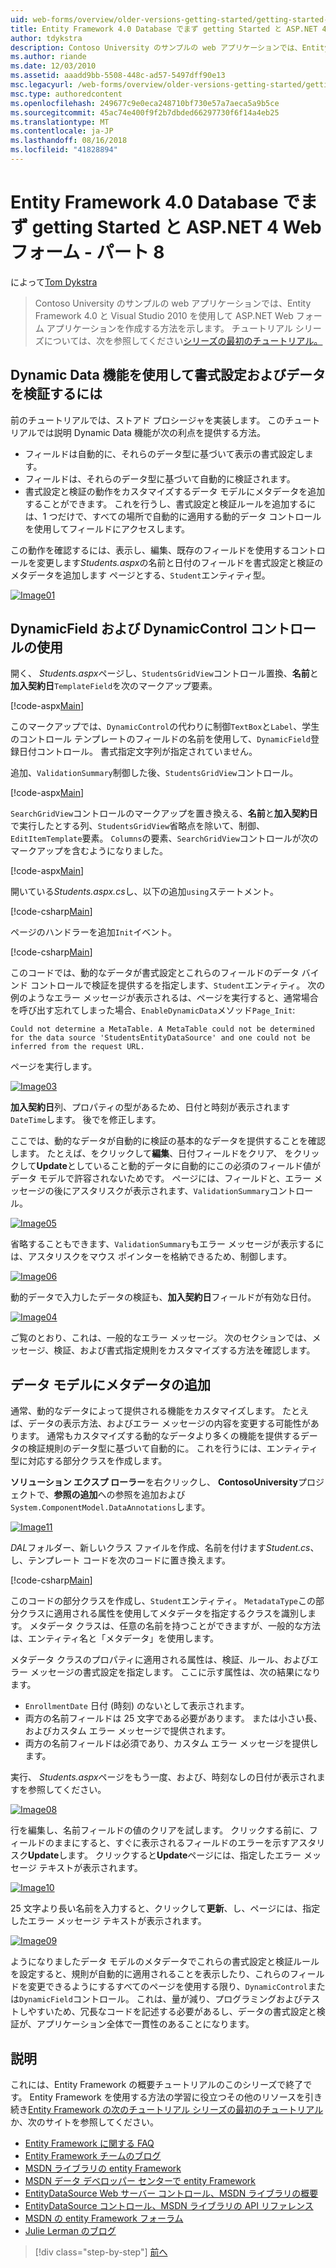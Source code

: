 ```yaml
---
uid: web-forms/overview/older-versions-getting-started/getting-started-with-ef/the-entity-framework-and-aspnet-getting-started-part-8
title: Entity Framework 4.0 Database でまず getting Started と ASP.NET 4 Web フォームの第 8 部 |Microsoft Docs
author: tdykstra
description: Contoso University のサンプルの web アプリケーションでは、Entity Framework を使用して ASP.NET Web フォーム アプリケーションを作成する方法を示します。 サンプル アプリケーションは、.
ms.author: riande
ms.date: 12/03/2010
ms.assetid: aaadd9bb-5508-448c-ad57-5497dff90e13
msc.legacyurl: /web-forms/overview/older-versions-getting-started/getting-started-with-ef/the-entity-framework-and-aspnet-getting-started-part-8
msc.type: authoredcontent
ms.openlocfilehash: 249677c9e0eca248710bf730e57a7aeca5a9b5ce
ms.sourcegitcommit: 45ac74e400f9f2b7dbded66297730f6f14a4eb25
ms.translationtype: MT
ms.contentlocale: ja-JP
ms.lasthandoff: 08/16/2018
ms.locfileid: "41828894"
---
```

<a name="getting-started-with-entity-framework-40-database-first-and-aspnet-4-web-forms---part-8"></a>Entity Framework 4.0 Database でまず getting Started と ASP.NET 4 Web フォーム - パート 8
====================
によって[Tom Dykstra](https://github.com/tdykstra)

> Contoso University のサンプルの web アプリケーションでは、Entity Framework 4.0 と Visual Studio 2010 を使用して ASP.NET Web フォーム アプリケーションを作成する方法を示します。 チュートリアル シリーズについては、次を参照してください[シリーズの最初のチュートリアル。](the-entity-framework-and-aspnet-getting-started-part-1.md)


## <a name="using-dynamic-data-functionality-to-format-and-validate-data"></a>Dynamic Data 機能を使用して書式設定およびデータを検証するには

前のチュートリアルでは、ストアド プロシージャを実装します。 このチュートリアルでは説明 Dynamic Data 機能が次の利点を提供する方法。

- フィールドは自動的に、それらのデータ型に基づいて表示の書式設定します。
- フィールドは、それらのデータ型に基づいて自動的に検証されます。
- 書式設定と検証の動作をカスタマイズするデータ モデルにメタデータを追加することができます。 これを行うし、書式設定と検証ルールを追加するには、1 つだけで、すべての場所で自動的に適用する動的データ コントロールを使用してフィールドにアクセスします。

この動作を確認するには、表示し、編集、既存のフィールドを使用するコントロールを変更します*Students.aspx*の名前と日付のフィールドを書式設定と検証のメタデータを追加します ページとする、`Student`エンティティ型。

[![Image01](the-entity-framework-and-aspnet-getting-started-part-8/_static/image2.png)](the-entity-framework-and-aspnet-getting-started-part-8/_static/image1.png)

## <a name="using-dynamicfield-and-dynamiccontrol-controls"></a>DynamicField および DynamicControl コントロールの使用

開く、 *Students.aspx*ページし、`StudentsGridView`コントロール置換、**名前**と**加入契約日**`TemplateField`を次のマークアップ要素。

[!code-aspx[Main](the-entity-framework-and-aspnet-getting-started-part-8/samples/sample1.aspx)]

このマークアップでは、`DynamicControl`の代わりに制御`TextBox`と`Label`、学生のコントロール テンプレートのフィールドの名前を使用して、`DynamicField`登録日付コントロール。 書式指定文字列が指定されていません。

追加、`ValidationSummary`制御した後、`StudentsGridView`コントロール。

[!code-aspx[Main](the-entity-framework-and-aspnet-getting-started-part-8/samples/sample2.aspx)]

`SearchGridView`コントロールのマークアップを置き換える、**名前**と**加入契約日**で実行したとする列、`StudentsGridView`省略点を除いて、制御、`EditItemTemplate`要素。 `Columns`の要素、`SearchGridView`コントロールが次のマークアップを含むようになりました。

[!code-aspx[Main](the-entity-framework-and-aspnet-getting-started-part-8/samples/sample3.aspx)]

開いている*Students.aspx.cs*し、以下の追加`using`ステートメント。

[!code-csharp[Main](the-entity-framework-and-aspnet-getting-started-part-8/samples/sample4.cs)]

ページのハンドラーを追加`Init`イベント。

[!code-csharp[Main](the-entity-framework-and-aspnet-getting-started-part-8/samples/sample5.cs)]

このコードでは、動的なデータが書式設定とこれらのフィールドのデータ バインド コントロールで検証を提供するを指定します、`Student`エンティティ。 次の例のようなエラー メッセージが表示されるは、ページを実行すると、通常場合を呼び出す忘れてしまった場合、`EnableDynamicData`メソッド`Page_Init`:

`Could not determine a MetaTable. A MetaTable could not be determined for the data source 'StudentsEntityDataSource' and one could not be inferred from the request URL.`

ページを実行します。

[![Image03](the-entity-framework-and-aspnet-getting-started-part-8/_static/image4.png)](the-entity-framework-and-aspnet-getting-started-part-8/_static/image3.png)

**加入契約日**列、プロパティの型があるため、日付と時刻が表示されます`DateTime`します。 後でを修正します。

ここでは、動的なデータが自動的に検証の基本的なデータを提供することを確認します。 たとえば、をクリックして**編集**、日付フィールドをクリア、 をクリックして**Update**としていること動的データに自動的にこの必須のフィールド値がデータ モデルで許容されないためです。 ページには、フィールドと、エラー メッセージの後にアスタリスクが表示されます、`ValidationSummary`コントロール。

[![Image05](the-entity-framework-and-aspnet-getting-started-part-8/_static/image6.png)](the-entity-framework-and-aspnet-getting-started-part-8/_static/image5.png)

省略することもできます、`ValidationSummary`もエラー メッセージが表示するには、アスタリスクをマウス ポインターを格納できるため、制御します。

[![Image06](the-entity-framework-and-aspnet-getting-started-part-8/_static/image8.png)](the-entity-framework-and-aspnet-getting-started-part-8/_static/image7.png)

動的データで入力したデータの検証も、**加入契約日**フィールドが有効な日付。

[![Image04](the-entity-framework-and-aspnet-getting-started-part-8/_static/image10.png)](the-entity-framework-and-aspnet-getting-started-part-8/_static/image9.png)

ご覧のとおり、これは、一般的なエラー メッセージ。 次のセクションでは、メッセージ、検証、および書式指定規則をカスタマイズする方法を確認します。

## <a name="adding-metadata-to-the-data-model"></a>データ モデルにメタデータの追加

通常、動的なデータによって提供される機能をカスタマイズします。 たとえば、データの表示方法、およびエラー メッセージの内容を変更する可能性があります。 通常もカスタマイズする動的なデータより多くの機能を提供するデータの検証規則のデータ型に基づいて自動的に。 これを行うには、エンティティ型に対応する部分クラスを作成します。

**ソリューション エクスプ ローラー**を右クリックし、 **ContosoUniversity**プロジェクトで、**参照の追加**への参照を追加および`System.ComponentModel.DataAnnotations`します。

[![Image11](the-entity-framework-and-aspnet-getting-started-part-8/_static/image12.png)](the-entity-framework-and-aspnet-getting-started-part-8/_static/image11.png)

*DAL*フォルダー、新しいクラス ファイルを作成、名前を付けます*Student.cs*、し、テンプレート コードを次のコードに置き換えます。

[!code-csharp[Main](the-entity-framework-and-aspnet-getting-started-part-8/samples/sample6.cs)]

このコードの部分クラスを作成し、`Student`エンティティ。 `MetadataType`この部分クラスに適用される属性を使用してメタデータを指定するクラスを識別します。 メタデータ クラスは、任意の名前を持つことができますが、一般的な方法は、エンティティ名と「メタデータ」を使用します。

メタデータ クラスのプロパティに適用される属性は、検証、ルール、およびエラー メッセージの書式設定を指定します。 ここに示す属性は、次の結果になります。

- `EnrollmentDate` 日付 (時刻) のないとして表示されます。
- 両方の名前フィールドは 25 文字である必要があります。 または小さい長、およびカスタム エラー メッセージで提供されます。
- 両方の名前フィールドは必須であり、カスタム エラー メッセージを提供します。

実行、 *Students.aspx*ページをもう一度、および、時刻なしの日付が表示されますを参照してください。

[![Image08](the-entity-framework-and-aspnet-getting-started-part-8/_static/image14.png)](the-entity-framework-and-aspnet-getting-started-part-8/_static/image13.png)

行を編集し、名前フィールドの値のクリアを試します。 クリックする前に、フィールドのままにすると、すぐに表示されるフィールドのエラーを示すアスタリスク**Update**します。 クリックすると**Update**ページには、指定したエラー メッセージ テキストが表示されます。

[![Image10](the-entity-framework-and-aspnet-getting-started-part-8/_static/image16.png)](the-entity-framework-and-aspnet-getting-started-part-8/_static/image15.png)

25 文字より長い名前を入力すると、クリックして**更新**、し、ページには、指定したエラー メッセージ テキストが表示されます。

[![Image09](the-entity-framework-and-aspnet-getting-started-part-8/_static/image18.png)](the-entity-framework-and-aspnet-getting-started-part-8/_static/image17.png)

ようになりましたデータ モデルのメタデータでこれらの書式設定と検証ルールを設定すると、規則が自動的に適用されることを表示したり、これらのフィールドを変更できるようにするすべてのページを使用する限り、`DynamicControl`または`DynamicField`コントロール。 これは、量が減り、プログラミングおよびテストしやすいため、冗長なコードを記述する必要があるし、データの書式設定と検証が、アプリケーション全体で一貫性のあることになります。

## <a name="more-information"></a>説明

これには、Entity Framework の概要チュートリアルのこのシリーズで終了です。 Entity Framework を使用する方法の学習に役立つその他のリソースを引き続き[Entity Framework の次のチュートリアル シリーズの最初のチュートリアル](../continuing-with-ef/using-the-entity-framework-and-the-objectdatasource-control-part-1-getting-started.md)か、次のサイトを参照してください。

- [Entity Framework に関する FAQ](http://www.ef-faq.org/introduction.html)
- [Entity Framework チームのブログ](https://blogs.msdn.com/b/adonet/)
- [MSDN ライブラリの entity Framework](https://msdn.microsoft.com/library/bb399572.aspx)
- [MSDN データ デベロッパー センターで entity Framework](https://msdn.microsoft.com/data/ef.aspx)
- [EntityDataSource Web サーバー コントロール、MSDN ライブラリの概要](https://msdn.microsoft.com/library/cc488502.aspx)
- [EntityDataSource コントロール、MSDN ライブラリの API リファレンス](https://msdn.microsoft.com/library/system.web.ui.webcontrols.entitydatasource.aspx)
- [MSDN の entity Framework フォーラム](https://social.msdn.microsoft.com/forums/adodotnetentityframework/)
- [Julie Lerman のブログ](http://thedatafarm.com/blog/)

> [!div class="step-by-step"]
> [前へ](the-entity-framework-and-aspnet-getting-started-part-7.md)
